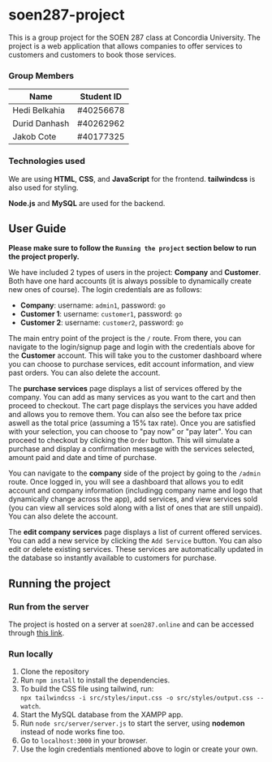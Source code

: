 # soen287-project
This is a group project for the SOEN 287 class at Concordia University. The project is a web application that allows companies to offer services to customers and customers to book those services.

### Group Members
| Name              | Student ID| 
|-------------------|-----------|
| Hedi Belkahia     | #40256678 | 
| Durid Danhash     | #40262962 |
| Jakob Cote        | #40177325 |


### Technologies used
We are using **HTML**, **CSS**, and **JavaScript** for the frontend. **tailwindcss** is also used for styling.

**Node.js** and **MySQL** are used for the backend.


## User Guide
**Please make sure to follow the `Running the project` section below to run the project properly.**

We have included 2 types of users in the project: **Company** and **Customer**. Both have one hard accounts (it is always possible to dynamically create new ones of course). The login credentials are as follows:<br>
- **Company**: username: `admin1`, password: `go`<br>
- **Customer 1**: username: `customer1`, password: `go`<br>
- **Customer 2**: username: `customer2`, password: `go`<br>

The main entry point of the project is the `/` route. From there, you can navigate to the login/signup page and login with the credentials above for the **Customer** account. This will take you to the customer dashboard where you can choose to purchase services, edit account information, and view past orders. You can also delete the account.

The **purchase services** page displays a list of services offered by the company. You can add as many services as you want to the cart and then proceed to checkout. The cart page displays the services you have added and allows you to remove them. You can also see the before tax price aswell as the total price (assuming a 15% tax rate). Once you are satisfied with your selection, you can choose to "pay now" or "pay later". You can proceed to checkout by clicking the `Order` button. This will simulate a purchase and display a confirmation message with the services selected, amount paid and date and time of purchase.


You can navigate to the **company** side of the project by going to the `/admin ` route. Once logged in, you will see a dashboard that allows you to edit account and company information (includingg company name and logo that dynamically change across the app), add services, and view services sold (you can view all services sold along with a list of ones that are still unpaid). You can also delete the account.

The **edit company services** page displays a list of current offered services. You can add a new service by clicking the `Add Service` button. You can also edit or delete existing services. These services are automatically updated in the database so instantly available to customers for purchase.


## Running the project
### Run from the server
The project is hosted on a server at `soen287.online` and can be accessed through [this link](https://soen287.online).

### Run locally
1. Clone the repository
2. Run `npm install` to install the dependencies.
3. To build the CSS file using tailwind, run:<br>`npx tailwindcss -i src/styles/input.css -o src/styles/output.css --watch`.
4. Start the MySQL database from the XAMPP app.
5. Run `node src/server/server.js` to start the server, using **nodemon** instead of node works fine too.
6. Go to `localhost:3000` in your browser.
7. Use the login credentials mentioned above to login or create your own.
